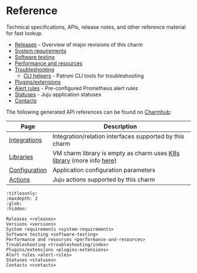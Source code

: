 # Reference

Technical specifications, APIs, release notes, and other reference material for fast lookup.

* [Releases] - Overview of major revisions of this charm 
* [System requirements]
* [Software testing]
* [Performance and resources] 
* [Troubleshooting]
  * [CLI helpers] - Patroni CLI tools for troubleshooting 
* [Plugins/extensions]
* [Alert rules] - Pre-configured Prometheus alert rules 
* [Statuses] - Juju application statuses 
* [Contacts]


The following generated API references can be found on [Charmhub](https://charmhub.io/postgresql):

| Page | Description |
|------|-------------|
| [Integrations](https://charmhub.io/postgresql/integrations)                   | Integration/relation interfaces supported by this charm |
| [Libraries](https://charmhub.io/postgresql/libraries) | VM charm library is empty as charm uses [K8s library](https://charmhub.io/postgresql-k8s/libraries/) (more info [here](/explanation/architecture)) |
| [Configuration](https://charmhub.io/postgresql/configuration)                 | Application configuration parameters                   |
| [Actions](https://charmhub.io/postgresql/actions)                             | Juju actions supported by this charm                    |

<!--Links-->

[Releases]: /reference/releases
[System requirements]: /reference/system-requirements 
[Software testing]: /reference/software-testing
[Performance and resources]: /reference/performance-and-resources
[Troubleshooting]: /reference/troubleshooting/index 
[CLI helpers]: /reference/troubleshooting/cli-helpers
[Plugins/extensions]: /reference/plugins-extensions
[Alert rules]: /reference/alert-rules
[Statuses]: /reference/statuses
[Contacts]: /reference/contacts


```{toctree}
:titlesonly:
:maxdepth: 2
:glob:
:hidden:

Releases <releases>
Versions <versions>
System requirements <system-requirements>
Software testing <software-testing>
Performance and resources <performance-and-resources>
Troubleshooting <troubleshooting/index>
Plugins/extensions <plugins-extensions>
Alert rules <alert-rules>
Statuses <statuses>
Contacts <contacts>
